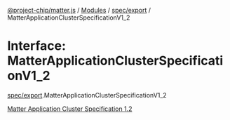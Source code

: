 [@project-chip/matter.js](../README.md) / [Modules](../modules.md) / [spec/export](../modules/spec_export.md) / MatterApplicationClusterSpecificationV1\_2

# Interface: MatterApplicationClusterSpecificationV1\_2

[spec/export](../modules/spec_export.md).MatterApplicationClusterSpecificationV1_2

[Matter Application Cluster Specification 1.2](https://csa-iot.org/developer-resource/specifications-download-request/)
